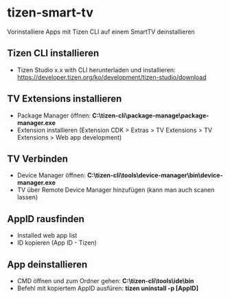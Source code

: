 # tizen-smart-tv
Vorinstalliere Apps mit Tizen CLI auf einem SmartTV deinstallieren

## Tizen CLI installieren
 - Tizen Studio x.x with CLI herunterladen und installieren: https://developer.tizen.org/ko/development/tizen-studio/download

## TV Extensions installieren
 - Package Manager öffnen: **C:\tizen-cli\package-manage\package-manager.exe**
 - Extension installieren (Extension CDK > Extras > TV Extensions > TV Extensions > Web app development)

## TV Verbinden
 - Device Manager öffnen: **C:\tizen-cli\tools\device-manager\bin\device-manager.exe**
 - TV über Remote Device Manager hinzufügen (kann man auch scanen lassen)

## AppID rausfinden
 - Installed web app list
 - ID kopieren (App ID - Tizen)

## App deinstallieren
 - CMD öffnen und zum Ordner gehen: **C:\tizen-cli\tools\ide\bin**
 - Befehl mit kopiertem AppID ausfüren: **tizen uninstall -p [AppID]**

